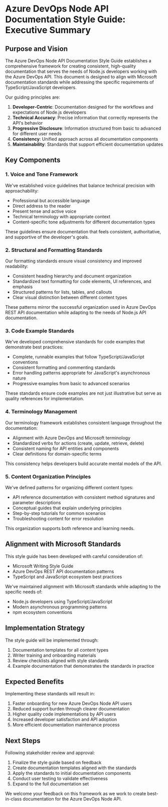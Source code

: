 # Azure DevOps Node API Documentation Style Guide: Executive Summary

## Purpose and Vision

The Azure DevOps Node API Documentation Style Guide establishes a comprehensive framework for creating consistent, high-quality documentation that serves the needs of Node.js developers working with the Azure DevOps API. This document is designed to align with Microsoft documentation standards while addressing the specific requirements of TypeScript/JavaScript developers.

Our guiding principles are:

1. **Developer-Centric**: Documentation designed for the workflows and expectations of Node.js developers
2. **Technical Accuracy**: Precise information that correctly represents the API's behavior
3. **Progressive Disclosure**: Information structured from basic to advanced for different user needs
4. **Consistency**: Unified approach across all documentation components
5. **Maintainability**: Standards that support efficient documentation updates

## Key Components

### 1. Voice and Tone Framework

We've established voice guidelines that balance technical precision with approachability:
- Professional but accessible language
- Direct address to the reader
- Present tense and active voice
- Technical terminology with appropriate context
- Content-specific tone adjustments for different documentation types

These guidelines ensure documentation that feels consistent, authoritative, and supportive of the developer's goals.

### 2. Structural and Formatting Standards

Our formatting standards ensure visual consistency and improved readability:
- Consistent heading hierarchy and document organization
- Standardized text formatting for code elements, UI references, and emphasis
- Structured patterns for lists, tables, and callouts
- Clear visual distinction between different content types

These patterns mirror the successful organization used in Azure DevOps REST API documentation while adapting to the needs of Node.js API documentation.

### 3. Code Example Standards

We've developed comprehensive standards for code examples that demonstrate best practices:
- Complete, runnable examples that follow TypeScript/JavaScript conventions
- Consistent formatting and commenting standards
- Error handling patterns appropriate for JavaScript's asynchronous nature
- Progressive examples from basic to advanced scenarios

These standards ensure code examples are not just illustrative but serve as quality references for implementation.

### 4. Terminology Management

Our terminology framework establishes consistent language throughout the documentation:
- Alignment with Azure DevOps and Microsoft terminology
- Standardized verbs for actions (create, update, retrieve, delete)
- Consistent naming for API entities and components
- Clear definitions for domain-specific terms

This consistency helps developers build accurate mental models of the API.

### 5. Content Organization Principles

We've defined patterns for organizing different content types:
- API reference documentation with consistent method signatures and parameter descriptions
- Conceptual guides that explain underlying principles
- Step-by-step tutorials for common scenarios
- Troubleshooting content for error resolution

This organization supports both reference and learning needs.

## Alignment with Microsoft Standards

This style guide has been developed with careful consideration of:
- Microsoft Writing Style Guide
- Azure DevOps REST API documentation patterns
- TypeScript and JavaScript ecosystem best practices

We've maintained alignment with Microsoft standards while adapting to the specific needs of:
- Node.js developers using TypeScript/JavaScript
- Modern asynchronous programming patterns
- npm ecosystem conventions

## Implementation Strategy

The style guide will be implemented through:
1. Documentation templates for all content types
2. Writer training and onboarding materials
3. Review checklists aligned with style standards
4. Example documentation that demonstrates the standards in practice

## Expected Benefits

Implementing these standards will result in:
1. Faster onboarding for new Azure DevOps Node API users
2. Reduced support burden through clearer documentation
3. Higher quality code implementations by API users
4. Increased developer satisfaction and API adoption
5. More efficient documentation maintenance process

## Next Steps

Following stakeholder review and approval:
1. Finalize the style guide based on feedback
2. Create documentation templates aligned with the standards
3. Apply the standards to initial documentation components
4. Conduct user testing to validate effectiveness
5. Expand to the full documentation set

We welcome your feedback on this framework as we work to create best-in-class documentation for the Azure DevOps Node API. 
